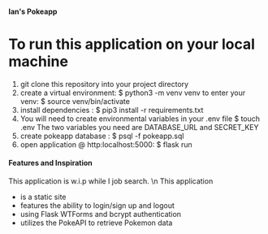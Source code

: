 #### Ian's Pokeapp
# To run this application on your local machine
1. git clone this repository into your project directory
2. create a virtual environment: $ python3 -m venv venv 
    to enter your venv: $ source venv/bin/activate 
3. install dependencies : $ pip3 install -r requirements.txt
4. You will need to create environmental variables in your .env file
    $ touch .env
    The two variables you need are DATABASE_URL and SECRET_KEY
5. create pokeapp database : $ psql -f pokeapp.sql
6. open application @ http:localhost:5000: $ flask run 

#### Features and Inspiration
This application is w.i.p while I job search. \n This application 
  -  is a static site
  -  features the ability to login/sign up and logout 
  -  using Flask WTForms and bcrypt authentication
  -  utilizes the PokeAPI to retrieve Pokemon data
